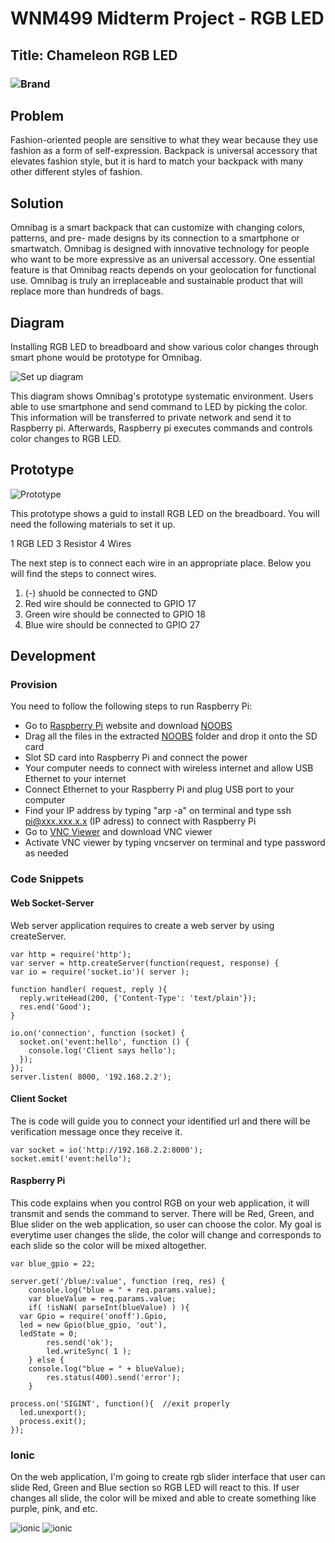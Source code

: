 # WNM499 Midterm Project - RGB LED 

## Title: Chameleon RGB LED 
### ![Brand](https://github.com/JesusGuerrero/jin-iot/blob/master/Midterm/rgb-led-logo.png)

## Problem
Fashion-oriented people are sensitive to what they wear because they use fashion as a form of self-expression. Backpack is universal accessory that elevates fashion style, but it is hard to match your backpack with many other different styles of fashion.

## Solution
Omnibag is a smart backpack that can customize with changing colors, patterns, and pre- made designs by its connection to a smartphone or smartwatch. Omnibag is designed with innovative technology for people who want to be more expressive as an universal accessory. One essential feature is that Omnibag reacts depends on your geolocation for functional use. Omnibag is truly an irreplaceable and sustainable product that will replace more than hundreds of bags.

## Diagram
Installing RGB LED to breadboard and show various color changes through smart phone would be prototype for Omnibag.

![Set up diagram](https://github.com/JesusGuerrero/jin-iot/blob/master/Midterm/diagram2.png)

This diagram shows Omnibag's prototype systematic environment. Users able to use smartphone and send command to LED by picking the color. This information will be transferred to private network and send it to Raspberry pi. Afterwards, Raspberry pi executes commands and controls color changes to RGB LED. 

## Prototype
![Prototype](https://github.com/JesusGuerrero/jin-iot/blob/master/Midterm/iot_project_rgb_led.png)

This prototype shows a guid to install RGB LED on the breadboard. You will need the following materials to set it up.

1 RGB LED
3 Resistor
4 Wires

The next step is to connect each wire in an appropriate place. Below you will find the steps to connect wires. 

1. (-) shuold be connected to GND
2. Red wire should be connected to GPIO 17
3. Green wire should be connected to GPIO 18
4. Blue wire should be connected to GPIO 27

## Development

### Provision

You need to follow the following steps to run Raspberry Pi: 

* Go to [Raspberry Pi](https://www.raspberrypi.org/) website and download [NOOBS](https://www.raspberrypi.org/downloads/noobs/)
* Drag all the files in the extracted [NOOBS](https://www.raspberrypi.org/downloads/noobs/) folder and drop it onto the SD card
* Slot SD card into Raspberry Pi and connect the power
* Your computer needs to connect with wireless internet and allow USB Ethernet to your internet
* Connect Ethernet to your Raspberry Pi and plug USB port to your computer
* Find your IP address by typing "arp -a" on terminal and type ssh pi@xxx.xxx.x.x (IP adress) to connect with Raspberry Pi
* Go to [VNC Viewer](https://www.realvnc.com/download/viewer/) and download VNC viewer
* Activate VNC viewer by typing vncserver on terminal and type password as needed

### Code Snippets

#### 

#### Web Socket-Server

Web server application requires to create a web server by using createServer.

```
var http = require('http');
var server = http.createServer(function(request, response) {
var io = require('socket.io')( server );

function handler( request, reply ){
  reply.writeHead(200, {'Content-Type': 'text/plain'});
  res.end('Good');
}

io.on('connection', function (socket) {
  socket.on('event:hello', function () {
    console.log('Client says hello');
  });
});
server.listen( 8000, '192.168.2.2');
```
#### Client Socket

The is code will guide you to connect your identified url and there will be verification message once they receive it.

```
var socket = io('http://192.168.2.2:8000');
socket.emit('event:hello');
```
#### Raspberry Pi

This code explains when you control RGB on your web application, it will transmit and sends the command to server. There will be Red, Green, and Blue slider on the web application, so user can choose the color. My goal is everytime user changes the slide, the color will change and corresponds to each slide so the color will be mixed altogether.

```
var blue_gpio = 22;

server.get('/blue/:value', function (req, res) {
    console.log("blue = " + req.params.value);
    var blueValue = req.params.value;
    if( !isNaN( parseInt(blueValue) ) ){
  var Gpio = require('onoff').Gpio, 
  led = new Gpio(blue_gpio, 'out'),      
  ledState = 0;
        res.send('ok');
        led.writeSync( 1 );   
    } else {
    console.log("blue = " + blueValue);
        res.status(400).send('error');
    }

process.on('SIGINT', function(){  //exit properly
  led.unexport();
  process.exit();
});
```

### Ionic

On the web application, I'm going to create rgb slider interface that user can slide Red, Green and Blue section so RGB LED will react to this. If user changes all slide, the color will be mixed and able to create something like purple, pink, and etc. 

![ionic](https://github.com/JesusGuerrero/jin-iot/blob/master/Midterm/color-slider.png)
![ionic](https://github.com/JesusGuerrero/jin-iot/blob/master/Midterm/color-slider2.png) 












